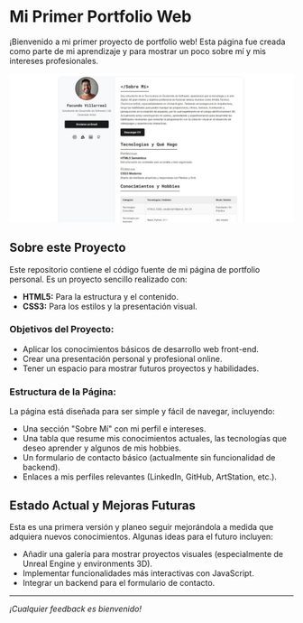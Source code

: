 # Mi Primer Portfolio Web

¡Bienvenido a mi primer proyecto de portfolio web! 
Esta página fue creada como parte de mi aprendizaje y para mostrar un poco sobre mí y mis intereses profesionales.

![Vista Previa del Portfolio](assets/img/screenshot-portfolio.jpg)

## Sobre este Proyecto

Este repositorio contiene el código fuente de mi página de portfolio personal. Es un proyecto sencillo realizado con:

* **HTML5:** Para la estructura y el contenido.
* **CSS3:** Para los estilos y la presentación visual.

### Objetivos del Proyecto:

* Aplicar los conocimientos básicos de desarrollo web front-end.
* Crear una presentación personal y profesional online.
* Tener un espacio para mostrar futuros proyectos y habilidades.

### Estructura de la Página:

La página está diseñada para ser simple y fácil de navegar, incluyendo:

* Una sección "Sobre Mí" con mi perfil e intereses.
* Una tabla que resume mis conocimientos actuales, las tecnologías que deseo aprender y algunos de mis hobbies.
* Un formulario de contacto básico (actualmente sin funcionalidad de backend).
* Enlaces a mis perfiles relevantes (LinkedIn, GitHub, ArtStation, etc.).

## Estado Actual y Mejoras Futuras

Esta es una primera versión y planeo seguir mejorándola a medida que adquiera nuevos conocimientos. Algunas ideas para el futuro incluyen:

* Añadir una galería para mostrar proyectos visuales (especialmente de Unreal Engine y environments 3D).
* Implementar funcionalidades más interactivas con JavaScript.
* Integrar un backend para el formulario de contacto.

---

*¡Cualquier feedback es bienvenido!*
